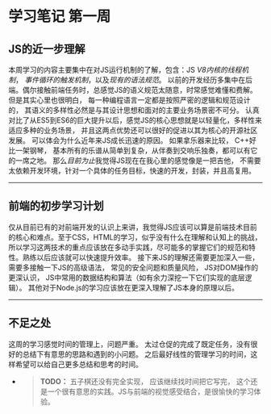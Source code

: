 # 学习笔记   第一周

## JS的近一步理解
本周学习的内容主要集中在对JS运行机制的了解，包含：JS *V8内核的线程机制*， *事件循环的触发机制*，以及*现有的语法规范*。 以前的开发经历多集中在后端。偶尔接触前端任务时，总感觉JS的语义规范太随意，时常感觉难懂和费解。 但是其实心里也很明白， 每一种编程语言一定都是按照严密的逻辑和规范设计的， 其语义的多样性必然是与其设计思想和面对的主要业务场景密不可分。 认真对比了从ES5到ES6的巨大提升以后，感觉JS的核心思想就是以轻量化，多样性来适应多种的业务场景， 并且这两点优势还可以很好的促进以其为核心的开源社区发展。 可以体会为什么近年来JS成长迅速的原因。 如果拿乐器来比较， C++好比一架钢琴， 基本所有的乐谱从简单到复杂，从伴奏到交响乐独奏，都可以有它的一席之地。 那么*目前为止*我觉得JS现在在我心里的感觉像是一把吉他， 不需要太依赖开发环境，针对一个具体的任务目标，快速的开发，封装，并且高复用。  
___
## 前端的初步学习计划
仅从目前已有的对前端开发的认识上来讲，我觉得JS应该可以算是前端技术目前的核心和难点。至于CSS，HTML的学习，似乎没有什么在理解和认知上的挑战， 所以学习这两技术的重点应该放在多动手实践，尽可能多的掌握它们的规范和特性。熟练以后应该就可以快速提升效率。 接下来JS的理解还需要更加深入一些， 需要多接触一下JS的高级语法， 常见的安全问题和质量风险， JS对DOM操作的更深认识， JS中常用的数据结构和算法（如有余力深挖一下它们实现的底层逻辑）。  其他对于Node.js的学习应该放在更深入理解了JS本身的原理以后。
___
## 不足之处
这周的学习感觉时间的管理上，问题严重。 太过仓促的完成了既定任务，没有很好的总结下有意思的思路和遇到的小问题。 之后最好线性的管理学习的时间，这样希望可以给自己更多总结和思考的时间。 

+ >**TODO：** 五子棋还没有完全实现， 应该继续找时间把它写完， 这个还是一个很有意思的实践。JS与前端的视觉感受结合，是很愉快的学习体验。
